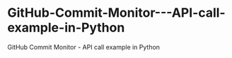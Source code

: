 # GitHub-Commit-Monitor---API-call-example-in-Python
GitHub Commit Monitor - API call example in Python
